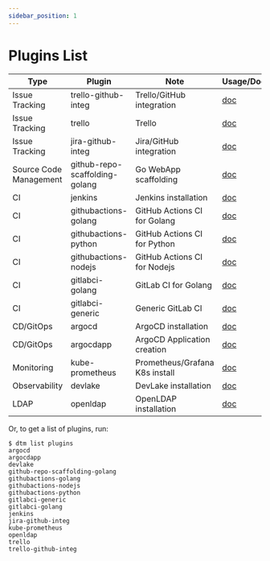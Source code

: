 ```yaml
---
sidebar_position: 1
---
```


# Plugins List

| Type                   | Plugin                         | Note                           | Usage/Doc |
|------------------------|--------------------------------|--------------------------------|-----------|
| Issue Tracking         | trello-github-integ            | Trello/GitHub integration      | [doc](trello-github-integ)            |
| Issue Tracking         | trello                         | Trello                         | [doc](trello)                         |
| Issue Tracking         | jira-github-integ              | Jira/GitHub integration        | [doc](jira-github-integ)              |
| Source Code Management | github-repo-scaffolding-golang | Go WebApp scaffolding          | [doc](github-repo-scaffolding-golang) |
| CI                     | jenkins                        | Jenkins installation           | [doc](jenkins)                        |
| CI                     | githubactions-golang           | GitHub Actions CI for Golang   | [doc](githubactions-golang)           |
| CI                     | githubactions-python           | GitHub Actions CI for Python   | [doc](githubactions-python)           |
| CI                     | githubactions-nodejs           | GitHub Actions CI for Nodejs   | [doc](githubactions-nodejs)           |
| CI                     | gitlabci-golang                | GitLab CI for Golang           | [doc](gitlabci-golang)                |
| CI                     | gitlabci-generic               | Generic GitLab CI              | [doc](gitlabci-generic)               |
| CD/GitOps              | argocd                         | ArgoCD installation            | [doc](argocd)                         |
| CD/GitOps              | argocdapp                      | ArgoCD Application creation    | [doc](argocdapp)                      |
| Monitoring             | kube-prometheus                | Prometheus/Grafana K8s install | [doc](kube-prometheus)                |
| Observability          | devlake                        | DevLake installation           | [doc](devlake)                        |
| LDAP                   | openldap                       | OpenLDAP installation          | [doc](openldap)                       |

Or, to get a list of plugins, run:

```shell
$ dtm list plugins
argocd
argocdapp
devlake
github-repo-scaffolding-golang
githubactions-golang
githubactions-nodejs
githubactions-python
gitlabci-generic
gitlabci-golang
jenkins
jira-github-integ
kube-prometheus
openldap
trello
trello-github-integ
```

